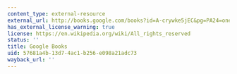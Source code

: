 ```yaml
---
content_type: external-resource
external_url: http://books.google.com/books?id=A-crywke5jEC&pg=PA24=onepage
has_external_license_warning: true
license: https://en.wikipedia.org/wiki/All_rights_reserved
status: ''
title: Google Books
uid: 57681a4b-13d7-4ac1-b256-e098a21adc73
wayback_url: ''
---
```

